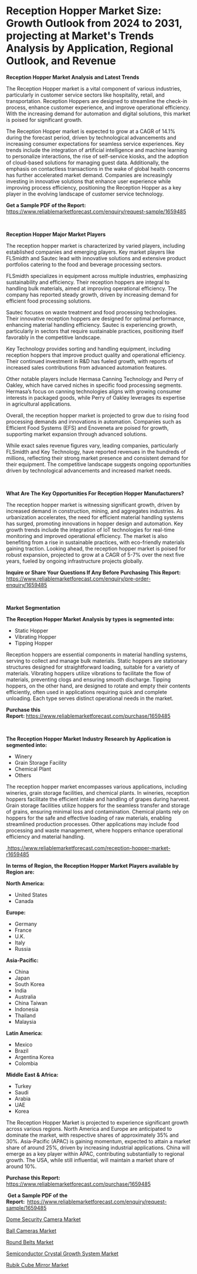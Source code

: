 <p><h1>Reception Hopper Market Size: Growth Outlook from 2024 to 2031, projecting at Market's Trends Analysis by Application, Regional Outlook, and Revenue</h1></p><p><strong>Reception Hopper Market Analysis and Latest Trends</strong></p>
<p><p>The Reception Hopper market is a vital component of various industries, particularly in customer service sectors like hospitality, retail, and transportation. Reception Hoppers are designed to streamline the check-in process, enhance customer experience, and improve operational efficiency. With the increasing demand for automation and digital solutions, this market is poised for significant growth. </p><p>The Reception Hopper market is expected to grow at a CAGR of 14.1% during the forecast period, driven by technological advancements and increasing consumer expectations for seamless service experiences. Key trends include the integration of artificial intelligence and machine learning to personalize interactions, the rise of self-service kiosks, and the adoption of cloud-based solutions for managing guest data. Additionally, the emphasis on contactless transactions in the wake of global health concerns has further accelerated market demand. Companies are increasingly investing in innovative solutions that enhance user experience while improving process efficiency, positioning the Reception Hopper as a key player in the evolving landscape of customer service technology.</p></p>
<p><strong>Get a Sample PDF of the Report:&nbsp;</strong> <a href="https://www.reliablemarketforecast.com/enquiry/request-sample/1659485?utm_campaign=1140&utm_medium=2&utm_source=Github&utm_content=ia&utm_term=28092024&utm_id=reception-hopper">https://www.reliablemarketforecast.com/enquiry/request-sample/1659485</a></p>
<p>&nbsp;</p>
<p><strong>Reception Hopper Major Market Players</strong></p>
<p><p>The reception hopper market is characterized by varied players, including established companies and emerging players. Key market players like FLSmidth and Sautec lead with innovative solutions and extensive product portfolios catering to the food and beverage processing sectors.</p><p>FLSmidth specializes in equipment across multiple industries, emphasizing sustainability and efficiency. Their reception hoppers are integral to handling bulk materials, aimed at improving operational efficiency. The company has reported steady growth, driven by increasing demand for efficient food processing solutions. </p><p>Sautec focuses on waste treatment and food processing technologies. Their innovative reception hoppers are designed for optimal performance, enhancing material handling efficiency. Sautec is experiencing growth, particularly in sectors that require sustainable practices, positioning itself favorably in the competitive landscape.</p><p>Key Technology provides sorting and handling equipment, including reception hoppers that improve product quality and operational efficiency. Their continued investment in R&D has fueled growth, with reports of increased sales contributions from advanced automation features.</p><p>Other notable players include Hermasa Canning Technology and Perry of Oakley, which have carved niches in specific food processing segments. Hermasa’s focus on canning technologies aligns with growing consumer interests in packaged goods, while Perry of Oakley leverages its expertise in agricultural applications.</p><p>Overall, the reception hopper market is projected to grow due to rising food processing demands and innovations in automation. Companies such as Efficient Food Systems (EFS) and Enoveneta are poised for growth, supporting market expansion through advanced solutions.</p><p>While exact sales revenue figures vary, leading companies, particularly FLSmidth and Key Technology, have reported revenues in the hundreds of millions, reflecting their strong market presence and consistent demand for their equipment. The competitive landscape suggests ongoing opportunities driven by technological advancements and increased market needs.</p></p>
<p>&nbsp;</p>
<p><strong>What Are The Key Opportunities For Reception Hopper Manufacturers?</strong></p>
<p><p>The reception hopper market is witnessing significant growth, driven by increased demand in construction, mining, and aggregates industries. As urbanization accelerates, the need for efficient material handling systems has surged, promoting innovations in hopper design and automation. Key growth trends include the integration of IoT technologies for real-time monitoring and improved operational efficiency. The market is also benefiting from a rise in sustainable practices, with eco-friendly materials gaining traction. Looking ahead, the reception hopper market is poised for robust expansion, projected to grow at a CAGR of 5-7% over the next five years, fueled by ongoing infrastructure projects globally.</p></p>
<p><strong>Inquire or Share Your Questions If Any Before Purchasing This Report:</strong> <a href="https://www.reliablemarketforecast.com/enquiry/pre-order-enquiry/1659485?utm_campaign=1140&utm_medium=2&utm_source=Github&utm_content=ia&utm_term=28092024&utm_id=reception-hopper">https://www.reliablemarketforecast.com/enquiry/pre-order-enquiry/1659485</a></p>
<p>&nbsp;</p>
<p><strong>Market Segmentation</strong></p>
<p><strong>The Reception Hopper Market Analysis by types is segmented into:</strong></p>
<p><ul><li>Static Hopper</li><li>Vibrating Hopper</li><li>Tipping Hopper</li></ul></p>
<p><p>Reception hoppers are essential components in material handling systems, serving to collect and manage bulk materials. Static hoppers are stationary structures designed for straightforward loading, suitable for a variety of materials. Vibrating hoppers utilize vibrations to facilitate the flow of materials, preventing clogs and ensuring smooth discharge. Tipping hoppers, on the other hand, are designed to rotate and empty their contents efficiently, often used in applications requiring quick and complete unloading. Each type serves distinct operational needs in the market.</p></p>
<p><strong>Purchase this Report:&nbsp;</strong><a href="https://www.reliablemarketforecast.com/purchase/1659485?utm_campaign=1140&utm_medium=2&utm_source=Github&utm_content=ia&utm_term=28092024&utm_id=reception-hopper">https://www.reliablemarketforecast.com/purchase/1659485</a></p>
<p>&nbsp;</p>
<p><strong>The Reception Hopper Market Industry Research by Application is segmented into:</strong></p>
<p><ul><li>Winery</li><li>Grain Storage Facility</li><li>Chemical Plant</li><li>Others</li></ul></p>
<p><p>The reception hopper market encompasses various applications, including wineries, grain storage facilities, and chemical plants. In wineries, reception hoppers facilitate the efficient intake and handling of grapes during harvest. Grain storage facilities utilize hoppers for the seamless transfer and storage of grains, ensuring minimal loss and contamination. Chemical plants rely on hoppers for the safe and effective loading of raw materials, enabling streamlined production processes. Other applications may include food processing and waste management, where hoppers enhance operational efficiency and material handling.</p></p>
<p><a href="https://www.reliablemarketforecast.com/reception-hopper-market-r1659485?utm_campaign=1140&utm_medium=2&utm_source=Github&utm_content=ia&utm_term=28092024&utm_id=reception-hopper">&nbsp;https://www.reliablemarketforecast.com/reception-hopper-market-r1659485</a></p>
<p><strong>In terms of Region, the Reception Hopper Market Players available by Region are:</strong></p>
<p>
    <p> <strong> North America: </strong>
        <ul>
            <li>United States</li>
            <li>Canada</li>
        </ul>
        </p> 
    <p> <strong> Europe: </strong>
        <ul>
            <li>Germany</li>
            <li>France</li>
            <li>U.K.</li>
            <li>Italy</li>
            <li>Russia</li>
        </ul>
        </p> 
    <p> <strong> Asia-Pacific: </strong>
        <ul>
            <li>China</li>
            <li>Japan</li>
            <li>South Korea</li>
            <li>India</li>
            <li>Australia</li>
            <li>China Taiwan</li>
            <li>Indonesia</li>
            <li>Thailand</li>
            <li>Malaysia</li>
        </ul>
        </p> 
    <p> <strong> Latin America: </strong>
        <ul>
            <li>Mexico</li>
            <li>Brazil</li>
            <li>Argentina Korea</li>
            <li>Colombia</li>
        </ul>
        </p> 
    <p> <strong> Middle East & Africa: </strong>
        <ul>
            <li>Turkey</li>
            <li>Saudi</li>
            <li>Arabia</li>
            <li>UAE</li>
            <li>Korea</li>
        </ul>
    </p>
    </p>
<p><p>The Reception Hopper Market is projected to experience significant growth across various regions. North America and Europe are anticipated to dominate the market, with respective shares of approximately 35% and 30%. Asia-Pacific (APAC) is gaining momentum, expected to attain a market share of around 25%, driven by increasing industrial applications. China will emerge as a key player within APAC, contributing substantially to regional growth. The USA, while still influential, will maintain a market share of around 10%.</p></p>
<p><strong>Purchase this Report: </strong><a href="https://www.reliablemarketforecast.com/purchase/1659485?utm_campaign=1140&utm_medium=2&utm_source=Github&utm_content=ia&utm_term=28092024&utm_id=reception-hopper">https://www.reliablemarketforecast.com/purchase/1659485</a></p>
<p>&nbsp;<strong>Get a Sample PDF of the Report:&nbsp;&nbsp;</strong><a href="https://www.reliablemarketforecast.com/enquiry/request-sample/1659485?utm_campaign=1140&utm_medium=2&utm_source=Github&utm_content=ia&utm_term=28092024&utm_id=reception-hopper">https://www.reliablemarketforecast.com/enquiry/request-sample/1659485</a></p>
<p><strong></strong></p>
<p><p><a href="https://issuu.com/reportprime-2/docs/dome-security-camera-market-size-20_1722b782702eac?utm_campaign=1140&utm_medium=2&utm_source=Github&utm_content=ia&utm_term=28092024&utm_id=reception-hopper">Dome Security Camera Market</a></p><p><a href="https://issuu.com/reportprime-2/docs/ball-cameras-market-size-2030.pptx_01e45be01d5a70?utm_campaign=1140&utm_medium=2&utm_source=Github&utm_content=ia&utm_term=28092024&utm_id=reception-hopper">Ball Cameras Market</a></p><p><a href="https://www.linkedin.com/pulse/round-belts-market-share-new-trends-analysis-its-type-application-3wznc?utm_campaign=1140&utm_medium=2&utm_source=Github&utm_content=ia&utm_term=28092024&utm_id=reception-hopper">Round Belts Market</a></p><p><a href="https://github.com/LoretaDushku585/Market-Research-Report-List-1/blob/main/semiconductor-crystal-growth-system-market.md?utm_campaign=1140&utm_medium=2&utm_source=Github&utm_content=ia&utm_term=28092024&utm_id=reception-hopper">Semiconductor Crystal Growth System Market</a></p><p><a href="https://www.linkedin.com/pulse/navigating-global-rubik-cube-mirror-market-from-trends-strategy-iwihc?utm_campaign=1140&utm_medium=2&utm_source=Github&utm_content=ia&utm_term=28092024&utm_id=reception-hopper">Rubik Cube Mirror Market</a></p></p>